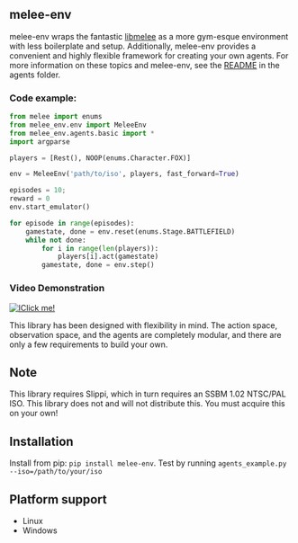 melee-env
---
melee-env wraps the fantastic [libmelee](https://github.com/altf4/libmelee) as a more gym-esque environment with less boilerplate and setup. Additionally, melee-env provides a convenient and highly flexible framework for creating your own agents. For more information on these topics and melee-env, see the [README](melee_env/agents/README.md) in the agents folder.

### Code example:

```python
from melee import enums
from melee_env.env import MeleeEnv
from melee_env.agents.basic import *
import argparse

players = [Rest(), NOOP(enums.Character.FOX)]

env = MeleeEnv('path/to/iso', players, fast_forward=True)

episodes = 10;
reward = 0
env.start_emulator()

for episode in range(episodes):
    gamestate, done = env.reset(enums.Stage.BATTLEFIELD)
    while not done:
        for i in range(len(players)):
            players[i].act(gamestate)
        gamestate, done = env.step()
```

### Video Demonstration
[![IClick me!](https://img.youtube.com/vi/c-MyFS2PAu8/0.jpg)](https://www.youtube.com/watch?v=c-MyFS2PAu8)

This library has been designed with flexibility in mind. The action space, observation space, and the agents are completely modular, and there are only a few requirements to build your own. 

## Note
This library requires Slippi, which in turn requires an SSBM 1.02 NTSC/PAL ISO. This library does not and will not distribute this. You must acquire this on your own!

## Installation
Install from pip: `pip install melee-env`. Test by running `agents_example.py --iso=/path/to/your/iso` 

## Platform support
* Linux
* Windows